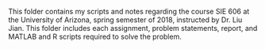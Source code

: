This folder contains my scripts and notes regarding the course SIE 606 at the University of Arizona, spring semester of 2018, instructed by Dr. Liu Jian. This folder includes each assignment, problem statements, report, and MATLAB and R scripts required to solve the problem.

